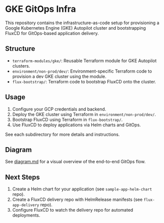 # GKE GitOps Infra

This repository contains the infrastructure-as-code setup for provisioning a Google Kubernetes Engine (GKE) Autopilot cluster and bootstrapping FluxCD for GitOps-based application delivery.

## Structure

- `terraform-modules/gke/`: Reusable Terraform module for GKE Autopilot clusters.
- `environment/non-prod/dev/`: Environment-specific Terraform code to provision a dev GKE cluster using the module.
- `flux-bootstrap/`: Terraform code to bootstrap FluxCD onto the cluster.

## Usage

1. Configure your GCP credentials and backend.
2. Deploy the GKE cluster using Terraform in `environment/non-prod/dev/`.
3. Bootstrap FluxCD using Terraform in `flux-bootstrap/`.
4. Use FluxCD to deploy applications via Helm charts and GitOps.

See each subdirectory for more details and instructions. 

## Diagram

See [diagram.md](./diagram.md) for a visual overview of the end-to-end GitOps flow.

## Next Steps

1. Create a Helm chart for your application (see `sample-app-helm-chart` repo).
2. Create a FluxCD delivery repo with HelmRelease manifests (see `flux-app-delivery` repo).
3. Configure FluxCD to watch the delivery repo for automated deployments. 